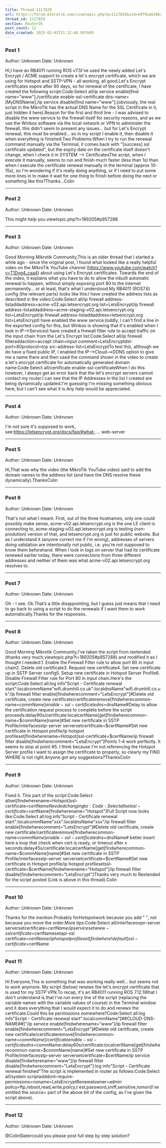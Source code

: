 ```yaml
---
title: Thread-1117829
url: https://forum.mikrotik.com/viewtopic.php?p=1117829&sid=49f92a630bc7970d8ca50523be880e8f#p1117829
thread_id: 1117829
section: RouterOS
post_count: 12
date_crawled: 2025-02-03T21:12:48.097649
---
```


### Post 1
Author: Unknown
Date: Unknown

Hi,I have an RB4011 running ROS v7.5I've used the newly added Let's Encrypt / ACME support to create a let's encrypt certificate, which we are using for Hotspot and SSTP-VPN - all working, all good.Let's Encrypt certificates expire after 90 days, so for renewal of the certificate, I have created the following script:Code:Select all/ip service enable[find name="www"];/certificate enable-ssl-certificate dns-name=[MyDNSName];/ip service disable[find name="www"];(obviously, the real script in the MikroTik has the actual DNS Name for the SSL Certificate in it, just hidden it here).Reason for the first and third line - I was advised to disable the www service to the firewall itself for security reasons, and as we use the Winbox software via the local network or VPN to administer the firewall, this didn't seem to present any issues... but for Let's Encrypt renewal, this must be enabled... so in my script I enable it, then disable it when everything is finished.Two Problems:When I try to run the renewal command manually via the Terminal, it comes back with "[success] ssl certificate updated", but the expiry date on the certificate itself doesn't change, when I check it in SYSTEM --> CertificatesThe script, when I execute it manually, seems to run and finish much faster (less than 1s) than when I execute the certificate renewal manually in the terminal (approx 10-15s), so I'm wondering if it's really doing anything, or if I need to put some more lines in to make it wait for one thing to finish before doing the next or something like this?Thanks...Colin

---
### Post 2
Author: Unknown
Date: Unknown

This might help you.viewtopic.php?t=189205#p957288

---
### Post 3
Author: Unknown
Date: Unknown

Good Morning Mikrotik Community,This is an older thread that I started a while ago - since the original post, I found what looked like a really helpful video on the MikroTik YouTube channel (https://www.youtube.com/watch?v=T1Dyg4_caa4) about using Let's Encrypt certificates. Towards the end of the video, it explains what you have to do to allow the inbuilt automatic renewal to happen, without simply exposing port 80 to the internet permanently... or at least, that's what I understood.My RB4011 (ROS7.6) config (the relevant parts) looks like this:I have created the address lists as described in the video:Code:Select all/ip firewall address-listaddaddress=acme-v02.api.letsencrypt.org list=LetsEncrypt/ip firewall address-listaddaddress=acme-staging-v02.api.letsencrypt.org list=LetsEncrypt/ip firewall address-listaddaddress=letsencrypt.org list=LetsEncryptI have enabled the www service:(oddly, I can't find a line in the exported config for this, but Winbox is showing that it's enabled when I look in IP-->ServicesI have created a firewall filter rule to accept traffic on the input chain from the Let's Encrypt list:Code:Select all/ip firewall filteraddaction=accept chain=input comment=LetsEncryptdst-port=80protocol=tcp src-address-list=LetsEncryptTo test this, although we do have a fixed public IP, I enabled the IP-->Cloud-->DDNS option to give me a name there and then used the command shown in the video to create a let's encrypt certificate for automatically generated domain name:Code:Select all/certificate enable-ssl-certificateWhen I do this however, I always get an error back that the let's encrypt servers cannot contact my router.I can see that the IP Addresses in the list I created are being dynamically updated.I'm guessing I'm missing something obvious here, but I can't see what it is.Any help would be appreciated.

---
### Post 4
Author: Unknown
Date: Unknown

I'm not sure it's supposed to work, see:https://letsencrypt.org/docs/faq/#what- ... web-server

---
### Post 5
Author: Unknown
Date: Unknown

Hi,That was why the video (the MikroTik YouTube video) said to add the domain names to the address list (and have the DNS resolve these dynamically).ThanksColin

---
### Post 6
Author: Unknown
Date: Unknown

That's not what I meant. First, out of the three hostnames, only one could possibly make sense, acme-v02.api.letsencrypt.org is the one LE client is connecting to, acme-staging-v02.api.letsencrypt.org is testing (non-prodution) version of that, and letsencrypt.org is just for public website. But as I understand it (anyone correct me if I'm wrong), addresses of servers doing validation are intentionally not public, i.e. you're not supposed to know them beforehand. When I look in logs on server that had its certificate renewed earlier today, there were connections from three different addresses and neither of them was what acme-v02.api.letsencrypt.org resolves to.

---
### Post 7
Author: Unknown
Date: Unknown

Oh - I see. Ok.That’s a little disappointing, but I guess just means that I need to go back to using a script to do the renewals if I want them to work automatically.Thanks for the responses.

---
### Post 8
Author: Unknown
Date: Unknown

Good Morning Mikrotik Community,I've taken the script from rextended (thanks very much,viewtopic.php?t=189205#p957288) and modified it as I thought I needed:1. Enable the Firewall Filter rule to allow port 80 in input chain2. Delete old certificate3. Request new certificate4. Set new certificate up in SSTP Server config5. Setup new certificate in Hotspot Server Profile6. Disable Firewall Filter rule for Port 80 in input chain.Here's the script:Code:Select all:log info"Script - Certificate renewal start":localcommName"wifi.drumhill.co.uk":localdnsName"wifi.drumhill.co.uk"/ip firewall filter
enable[findwherecomment="LetsEncrypt"]#Delete old certificate, create new certificate/certificateremove[findwherecommon-name=$commName]enable-ssl-certificate dns=$dnsName#Delay to allow the certification request process to complete before the script proceeds:delay90s/certificate:localcertName[get[findwherecommon-name=$commName]name]#Set new certificate in SSTP Profile/interfacesstp-server serversetcertificate=$certName#Set new certificate in Hotspot profile/ip hotspot profileset[findwherename=Hotspot]ssl-certificate=$certName/ip firewall filter
disable[findwherecomment="LetsEncrypt"]Points 1-4 work perfectly. It seems to stop at point #5. I think because I'm not referencing the Hotspot Server profile I want to assign the certificate to properly, so clearly my FIND WHERE is not right.Anyone got any suggestions?ThanksColin

---
### Post 9
Author: Unknown
Date: Unknown

Fixed it. This part of the script:Code:Select allset[findwherename=Hotspot]ssl-certificate=$certNameNeeded changing to:Code:Select allsetssl-certificate=$certName[findwherename="Hotspot"]Full Script now looks like:Code:Select all:log info"Script - Certificate renewal start":localcommName"xxx":localdnsName"xxx"/ip firewall filter
enable[findwherecomment="LetsEncrypt"]#Delete old certificate, create new certificate/certificateremove[findwherecommon-name=$commName]enable-ssl-certificate dns=$dnsName# better insert here a loop that check when cert is ready, or timeout after x seconds:delay45s/certificate:localcertName[get[findwherecommon-name=$commName]name]#Set new certificate in SSTP Profile/interfacesstp-server serversetcertificate=$certName#Set new certificate in Hotspot profile/ip hotspot profilesetssl-certificate=$certName[findwherename="Hotspot"]/ip firewall filter
disable[findwherecomment="LetsEncrypt"]Thanks very much to Rextended for the script posted (Link is above in this thread).Colin

---
### Post 10
Author: Unknown
Date: Unknown

Thanks for the mention.Probably forHotspotwork because you add " ", not because you move the order.More tips:Code:Select all/interfaceovpn-server serversetcertificate=$certName/ip servicesetwww-ssl certificate=$certNamesetapi-ssl certificate=$certName/ip hotspot profileset[findwhere!default]ssl-certificate=$certName

---
### Post 11
Author: Unknown
Date: Unknown

Hi Everyone,This is something that was working really well... but seems not to work anymore. My script (below) renews the let's encrypt certificate that is used for my SSTP VPN.To recap, it's an RB4011 running ROS 7.12.1What I don't understand is that I've run every line of the script (replacing the variable names with the variable values of course) in the Terminal window and it does everything that I would expect it to do and renews the certificate.Could this be permissions somewhere?Code:Select all:log info"Script - Certificate renewal start":localcommName"[##CLOUD-DNS-NAME##]"/ip service enable[findwherename=“www”]/ip firewall filter enable[findwherecomment="LetsEncrypt"]#Delete old certificate, create new certificate/certificateremove[findwherecommon-name=$commName]/certificate enable-ssl-certificate dns=$commName:delay60s/certificate:localcertName[get[findwherecommon-name=$commName]name]#Set new certificate in SSTP Profile/interfacesstp-server serversetcertificate=$certName/ip service disable[findwherename=“www”]/ip firewall filter disable[findwherecomment="LetsEncrypt"]:log info"Script - Certificate renewal finished"The script is implemented in router as follows:Code:Select all/system scriptadddont-require-permissions=noname=LetsEncryptRenewalowner=admin policy=ftp,reboot,read,write,policy,t
est,password,sniff,sensitive,romon(I've omitted the source= part of the above bit of the config, as I've given the script above).

---
### Post 12
Author: Unknown
Date: Unknown

@ColinSlatercould you please post full step by step solution?

---
